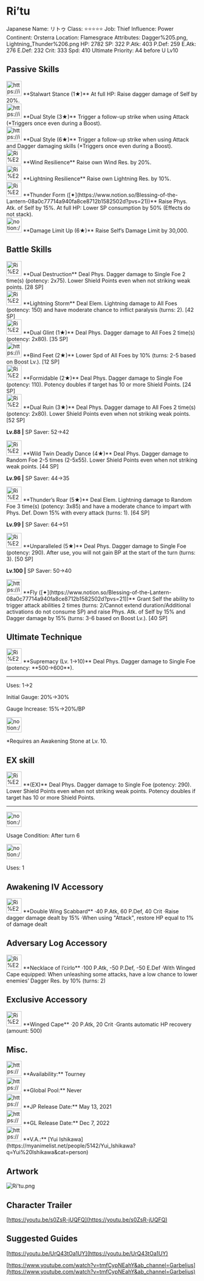 # Ri’tu

Japanese Name: リトゥ
Class: ⭐️⭐️⭐️⭐️⭐️
Job: Thief
Influence: Power
Continent: Orsterra
Location: Flamesgrace
Attributes: Dagger%205.png, Lightning_Thunder%206.png
HP: 2782
SP: 322
P.Atk: 403
P.Def: 259
E.Atk: 276
E.Def: 232
Crit: 333
Spd: 410
Ultimate Priority: A4 before U Lv10

## Passive Skills

<aside>
<img src="https://img.game8.jp/6930258/cee0e543ac0945f342a6745689599032.png/show" alt="https://img.game8.jp/6930258/cee0e543ac0945f342a6745689599032.png/show" width="40px" /> **Stalwart Stance (1★)**
At full HP: Raise dagger damage of Self by 20%.

</aside>

<aside>
<img src="https://img.game8.jp/7623365/ae3a0e8744b1fa41b569d4be5e69a30a.png/show" alt="https://img.game8.jp/7623365/ae3a0e8744b1fa41b569d4be5e69a30a.png/show" width="40px" /> **Dual Style (3★)**
Trigger a follow-up strike when using Attack (*Triggers once even during a Boost).

<aside>
<img src="https://img.game8.jp/7623365/ae3a0e8744b1fa41b569d4be5e69a30a.png/show" alt="https://img.game8.jp/7623365/ae3a0e8744b1fa41b569d4be5e69a30a.png/show" width="40px" /> **Dual Style (6★)**
Trigger a follow-up strike when using Attack and Dagger damaging skills (*Triggers once even during a Boost).

</aside>

</aside>

<aside>
<img src="Ri%E2%80%99tu%20b3d82486ade74487bf33193571d2a536/Wind_Resilience.png" alt="Ri%E2%80%99tu%20b3d82486ade74487bf33193571d2a536/Wind_Resilience.png" width="40px" /> **Wind Resilience**
Raise own Wind Res. by 20%.

</aside>

<aside>
<img src="Ri%E2%80%99tu%20b3d82486ade74487bf33193571d2a536/Lightning_Resilience.png" alt="Ri%E2%80%99tu%20b3d82486ade74487bf33193571d2a536/Lightning_Resilience.png" width="40px" /> **Lightning Resilience**
Raise own Lightning Res. by 10%.

</aside>

<aside>
<img src="Ri%E2%80%99tu%20b3d82486ade74487bf33193571d2a536/Phys_Atk_Boost.png" alt="Ri%E2%80%99tu%20b3d82486ade74487bf33193571d2a536/Phys_Atk_Boost.png" width="40px" /> **Thunder Form ([✦](https://www.notion.so/Blessing-of-the-Lantern-08a0c77714a940fa8ce8712b1582502d?pvs=21))**
Raise Phys. Atk. of Self by 15%. At full HP: Lower SP consumption by 50% (Effects do not stack).

</aside>

<aside>
<img src="notion://custom_emoji/2482af5e-3bb7-4af8-a110-df4150e44521/17debbc6-5396-80a6-933a-007af3a7f551" alt="notion://custom_emoji/2482af5e-3bb7-4af8-a110-df4150e44521/17debbc6-5396-80a6-933a-007af3a7f551" width="40px" /> **Damage Limit Up (6★)**
Raise Self’s Damage Limit by 30,000.

</aside>

## Battle Skills

<aside>
<img src="Ri%E2%80%99tu%20b3d82486ade74487bf33193571d2a536/Dagger.png" alt="Ri%E2%80%99tu%20b3d82486ade74487bf33193571d2a536/Dagger.png" width="40px" /> **Dual Destruction**
Deal Phys. Dagger damage to Single Foe 2 time(s) (potency: 2x75). Lower Shield Points even when not striking weak points. [28 SP]

</aside>

<aside>
<img src="Ri%E2%80%99tu%20b3d82486ade74487bf33193571d2a536/Lightning_Thunder.png" alt="Ri%E2%80%99tu%20b3d82486ade74487bf33193571d2a536/Lightning_Thunder.png" width="40px" /> **Lightning Storm**
Deal Elem. Lightning damage to All Foes (potency: 150) and have moderate chance to inflict paralysis (turns: 2). [42 SP]

</aside>

<aside>
<img src="Ri%E2%80%99tu%20b3d82486ade74487bf33193571d2a536/Dagger%201.png" alt="Ri%E2%80%99tu%20b3d82486ade74487bf33193571d2a536/Dagger%201.png" width="40px" /> **Dual Glint (1★)**
Deal Phys. Dagger damage to All Foes 2 time(s) (potency: 2x80). [35 SP]

</aside>

<aside>
<img src="https://img.game8.jp/6909196/ce50237128dbdac99dd75aad5895bba1.png/show" alt="https://img.game8.jp/6909196/ce50237128dbdac99dd75aad5895bba1.png/show" width="40px" /> **Bind Feet (2★)**
Lower Spd of All Foes by 10% (turns: 2-5 based on Boost Lv.). [12 SP]

</aside>

<aside>
<img src="Ri%E2%80%99tu%20b3d82486ade74487bf33193571d2a536/Dagger%202.png" alt="Ri%E2%80%99tu%20b3d82486ade74487bf33193571d2a536/Dagger%202.png" width="40px" /> **Formidable (2★)**
Deal Phys. Dagger damage to Single Foe (potency: 110). Potency doubles if target has 10 or more Shield Points. [24 SP]

</aside>

<aside>
<img src="Ri%E2%80%99tu%20b3d82486ade74487bf33193571d2a536/Dagger%203.png" alt="Ri%E2%80%99tu%20b3d82486ade74487bf33193571d2a536/Dagger%203.png" width="40px" /> **Dual Ruin (3★)**
Deal Phys. Dagger damage to All Foes 2 time(s) (potency: 2x80). Lower Shield Points even when not striking weak points. [52 SP]

**Lv.88 |** SP Saver: 52→42

</aside>

<aside>
<img src="Ri%E2%80%99tu%20b3d82486ade74487bf33193571d2a536/Dagger%204.png" alt="Ri%E2%80%99tu%20b3d82486ade74487bf33193571d2a536/Dagger%204.png" width="40px" /> **Wild Twin Deadly Dance (4★)**
Deal Phys. Dagger damage to Random Foe 2-5 times (2-5x55). Lower Shield Points even when not striking weak points. [44 SP]

**Lv.96 |** SP Saver: 44→35

</aside>

<aside>
<img src="Ri%E2%80%99tu%20b3d82486ade74487bf33193571d2a536/Lightning_Thunder%201.png" alt="Ri%E2%80%99tu%20b3d82486ade74487bf33193571d2a536/Lightning_Thunder%201.png" width="40px" /> **Thunder’s Roar (5★)**
Deal Elem. Lightning damage to Random Foe 3 time(s) (potency: 3x85) and have a moderate chance to impart with Phys. Def. Down 15% with every attack (turns: 1). [64 SP]

**Lv.99 |** SP Saver: 64→51

</aside>

<aside>
<img src="Ri%E2%80%99tu%20b3d82486ade74487bf33193571d2a536/Dagger%205.png" alt="Ri%E2%80%99tu%20b3d82486ade74487bf33193571d2a536/Dagger%205.png" width="40px" /> **Unparalleled (5★)**
Deal Phys. Dagger damage to Single Foe (potency: 290). After use, you will not gain BP at the start of the turn (turns: 3). [50 SP]

**Lv.100 |** SP Saver: 50→40

</aside>

<aside>
<img src="https://img.game8.jp/6909195/fb1af3b553f4112d4403e0f7452fd2a2.png/show" alt="https://img.game8.jp/6909195/fb1af3b553f4112d4403e0f7452fd2a2.png/show" width="40px" /> **Fly ([✦](https://www.notion.so/Blessing-of-the-Lantern-08a0c77714a940fa8ce8712b1582502d?pvs=21))**
Grant Self the ability to trigger attack abilities 2 times (turns: 2/Cannot extend duration/Additional activations do not consume SP) and raise Phys. Atk. of Self by 15% and Dagger damage by 15% (turns: 3-6 based on Boost Lv.). [40 SP]

</aside>

## Ultimate Technique

<aside>
<img src="Ri%E2%80%99tu%20b3d82486ade74487bf33193571d2a536/Dagger%206.png" alt="Ri%E2%80%99tu%20b3d82486ade74487bf33193571d2a536/Dagger%206.png" width="40px" /> **Supremacy (Lv. 1→10)**
Deal Phys. Dagger damage to Single Foe (potency: **500→600**).

---

Uses:
1→2

Initial Gauge:
20%→30%

Gauge Increase:
15%→20%/BP

<aside>
<img src="notion://custom_emoji/2482af5e-3bb7-4af8-a110-df4150e44521/182ebbc6-5396-80af-9978-007ac248795b" alt="notion://custom_emoji/2482af5e-3bb7-4af8-a110-df4150e44521/182ebbc6-5396-80af-9978-007ac248795b" width="40px" />

*Requires an Awakening Stone at Lv. 10.

</aside>

</aside>

## EX skill

<aside>
<img src="Ri%E2%80%99tu%20b3d82486ade74487bf33193571d2a536/Dagger%206.png" alt="Ri%E2%80%99tu%20b3d82486ade74487bf33193571d2a536/Dagger%206.png" width="40px" /> **(EX)**
Deal Phys. Dagger damage to Single Foe (potency: 290). Lower Shield Points even when not striking weak points. Potency doubles if target has 10 or more Shield Points.

---

<aside>
<img src="notion://custom_emoji/2482af5e-3bb7-4af8-a110-df4150e44521/137ebbc6-5396-802c-b9bc-007a54884b6f" alt="notion://custom_emoji/2482af5e-3bb7-4af8-a110-df4150e44521/137ebbc6-5396-802c-b9bc-007a54884b6f" width="40px" />

Usage Condition: After turn 6

</aside>

<aside>
<img src="notion://custom_emoji/2482af5e-3bb7-4af8-a110-df4150e44521/137ebbc6-5396-80ba-9f36-007a936447ac" alt="notion://custom_emoji/2482af5e-3bb7-4af8-a110-df4150e44521/137ebbc6-5396-80ba-9f36-007a936447ac" width="40px" />

Uses: 1

</aside>

</aside>

## Awakening IV Accessory

<aside>
<img src="Ri%E2%80%99tu%20b3d82486ade74487bf33193571d2a536/Awakening_IV.png" alt="Ri%E2%80%99tu%20b3d82486ade74487bf33193571d2a536/Awakening_IV.png" width="40px" /> **Double Wing Scabbard**
·40 P.Atk, 60 P.Def, 40 Crit
·Raise dagger damage dealt by 15%
·When using "Attack", restore HP equal to 1% of damage dealt

</aside>

## Adversary Log Accessory

<aside>
<img src="Ri%E2%80%99tu%20b3d82486ade74487bf33193571d2a536/Accessory.png" alt="Ri%E2%80%99tu%20b3d82486ade74487bf33193571d2a536/Accessory.png" width="40px" /> **Necklace of I’cirlo**
·100 P.Atk, -50 P.Def, -50 E.Def
·With Winged Cape equipped: When unleashing some attacks, have a low chance to lower enemies’ Dagger Res. by 10% (turns: 2)

</aside>

## Exclusive Accessory

<aside>
<img src="Ri%E2%80%99tu%20b3d82486ade74487bf33193571d2a536/Accessory.png" alt="Ri%E2%80%99tu%20b3d82486ade74487bf33193571d2a536/Accessory.png" width="40px" /> **Winged Cape**
·20 P.Atk, 20 Crit
·Grants automatic HP recovery (amount: 500)

</aside>

## Misc.

<aside>
<img src="https://www.notion.so/icons/gift_gray.svg" alt="https://www.notion.so/icons/gift_gray.svg" width="40px" /> **Availability:** Tourney

</aside>

<aside>
<img src="https://www.notion.so/icons/globe_gray.svg" alt="https://www.notion.so/icons/globe_gray.svg" width="40px" /> **Global Pool:** Never

</aside>

<aside>
<img src="https://www.notion.so/icons/calendar_red.svg" alt="https://www.notion.so/icons/calendar_red.svg" width="40px" /> **JP Release Date:**
May 13, 2021

</aside>

<aside>
<img src="https://www.notion.so/icons/calendar_blue.svg" alt="https://www.notion.so/icons/calendar_blue.svg" width="40px" /> **GL Release Date:**
Dec 7, 2022

</aside>

<aside>
<img src="https://www.notion.so/icons/microphone_gray.svg" alt="https://www.notion.so/icons/microphone_gray.svg" width="40px" /> **V.A.:** [Yui Ishikawa](https://myanimelist.net/people/5142/Yui_Ishikawa?q=Yui%20Ishikawa&cat=person)

</aside>

## Artwork

![Ri'tu.png](Ri%E2%80%99tu%20b3d82486ade74487bf33193571d2a536/Ritu.png)

## Character Trailer

[https://youtu.be/s0ZsR-jUQFQ](https://youtu.be/s0ZsR-jUQFQ)

## Suggested Guides

[https://youtu.be/UrQ43tOa1UY](https://youtu.be/UrQ43tOa1UY)

[https://www.youtube.com/watch?v=tmfCypNEahY&ab_channel=Garbelius](https://www.youtube.com/watch?v=tmfCypNEahY&ab_channel=Garbelius)